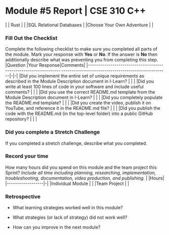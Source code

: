 # Module #5 Report | CSE 310 C++
| | Rust | |
|SQL Relational Databases | |Choose Your Own Adventure | |
### Fill Out the Checklist
Complete the following checklist to make sure you completed all
parts of the module. Mark your response with **Yes** or **No**.
If the answer is **No** then additionally describe what was
preventing you from completing this step.
|Question
|Your Response|Comments|
|----------------------------------------------------------------
----------------------------------------------------|-|-|
|Did you implement the entire set of unique requirements as
described in the Module Description document in I-Learn? | | |
|Did you write at least 100 lines of code in your software and
include useful comments? | | |
|Did you use the correct README.md template from the Module
Description document in I-Learn? | | |
|Did you completely populate the README.md template?
| | |
|Did you create the video, publish it on YouTube, and reference
it in the README.md file? | | |
|Did you publish the code with the README.md (in the top-level
folder) into a public GitHub repository? | | |
### Did you complete a Stretch Challenge
If you completed a stretch challenge, describe what you
completed.
### Record your time
How many hours did you spend on this module and the team project
this Sprint?
*Include all time including planning, researching,
implementation, troubleshooting, documentation, video production,
and publishing.*
| |Hours|
|------------------|-|
|Individual Module | |
|Team Project | |
### Retrospective
- What learning strategies worked well in this module?
<!-- Response Here -->
- What strategies (or lack of strategy) did not work well?
<!-- Response Here -->
- How can you improve in the next module?
<!-- Response Here -->
<!-- Create this Markdown to a PDF and submit it. In visual
studio code you can convert this to a pdf with any one of the
extensions. -->